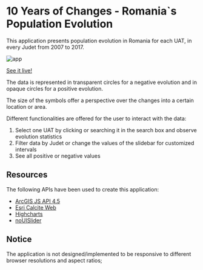# 10 Years of Changes - Romania`s Population Evolution

This application presents population evolution in Romania for each UAT, in every Judet from 2007 to 2017.

![app](https://user-images.githubusercontent.com/18401030/31075467-5b68425e-a77e-11e7-9c77-97411a503e61.png)

[See it live!](https://ialixandroae.github.io/uatRomania/)

The data is represented in transparent circles for a negative evolution and in opaque circles for a positive evolution. 

The size of the symbols offer a perspective over the changes into a certain location or area. 

Different functionalities are offered for the user to interact with the data: 

1. Select one UAT by clicking or searching it in the search box and observe evolution statistics
2. Filter data by Judet or change the values of the slidebar for customized intervals
3. See all positive or negative values

## Resources

The following APIs have been used to create this application:
* <a target="blank" href="https://developers.arcgis.com/javascript/">ArcGIS JS API 4.5</a>
* <a target="blank" href="https://github.com/Esri/calcite-web">Esri Calcite Web</a>
* <a target="blank" href="https://www.highcharts.com/">Highcharts</a>
* <a target="blank" href="https://github.com/leongersen/noUiSlider">noUISlider</a>

## Notice

The application is not designed/implemented to be responsive to different browser resolutions and aspect ratios;
